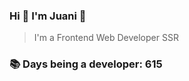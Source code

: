 ### Hi 👋 I&#39;m Juani 🦁

> I&#39;m a Frontend Web Developer SSR

### 📚 Days being a developer: 615
